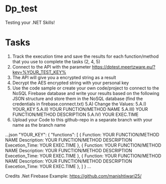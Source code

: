 # Dp_test
Testing your .NET Skills! 

# Tasks

1) Track the execution time and save the results for each function/method that you use to complete the tasks (2, 4, 5)
2) Connect to the API with the parameter https://dptest.meertzware.eu/?key=%YOUR_TEST_KEY%
3) The API will give you a encrypted string as a result
4) Decrypt the AES encrypted string with your personal key
5) Use the code sample or create your own code/project to connect to the NoSQL Firebase database and write your results based on the following JSON structure and store them in the NoSQL database (find the credentials in firebase.connect.txt)
5.A) Change the Values: 
  5.A.I) YOUR_KEY
  5.A.II) YOUR FUNCTION/METHOD NAME
  5.A.III) YOUR FUNCTION/METHOD DESCRIPTION
  5.A.IV) YOUR EXEC.TIME
6) Upload your Code to this github-repo in a separate branch with your name as the branch name

...json
"YOUR_KEY": { "functions": [ { Function: YOUR FUNCTION/METHOD NAME Description: YOUR FUNCTION/METHOD DESCRIPTION Execetion_Time: YOUR EXEC.TIME }, { Function: YOUR FUNCTION/METHOD NAME Description: YOUR FUNCTION/METHOD DESCRIPTION Execetion_Time: YOUR EXEC.TIME }, { Function: YOUR FUNCTION/METHOD NAME Description: YOUR FUNCTION/METHOD DESCRIPTION Execetion_Time: YOUR EXEC.TIME }, ] }
...

Credits .Net Firebase Example: https://github.com/manishtiwari25/
